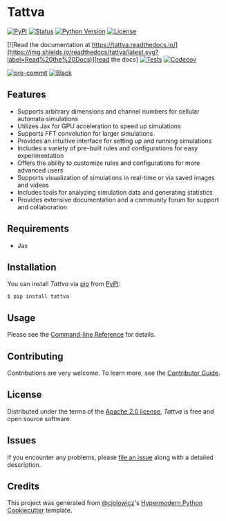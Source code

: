 # Tattva

[![PyPI](https://img.shields.io/pypi/v/tattva.svg)][pypi_]
[![Status](https://img.shields.io/pypi/status/tattva.svg)][status]
[![Python Version](https://img.shields.io/pypi/pyversions/tattva)][python version]
[![License](https://img.shields.io/pypi/l/tattva)][license]

[![Read the documentation at https://tattva.readthedocs.io/](https://img.shields.io/readthedocs/tattva/latest.svg?label=Read%20the%20Docs)][read the docs]
[![Tests](https://github.com/adityaprakash-work/tattva/workflows/Tests/badge.svg)][tests]
[![Codecov](https://codecov.io/gh/adityaprakash-work/tattva/branch/main/graph/badge.svg)][codecov]

[![pre-commit](https://img.shields.io/badge/pre--commit-enabled-brightgreen?logo=pre-commit&logoColor=white)][pre-commit]
[![Black](https://img.shields.io/badge/code%20style-black-000000.svg)][black]

[pypi_]: https://pypi.org/project/tattva/
[status]: https://pypi.org/project/tattva/
[python version]: https://pypi.org/project/tattva
[read the docs]: https://tattva.readthedocs.io/
[tests]: https://github.com/adityaprakash-work/tattva/actions?workflow=Tests
[codecov]: https://app.codecov.io/gh/adityaprakash-work/tattva
[pre-commit]: https://github.com/pre-commit/pre-commit
[black]: https://github.com/psf/black

## Features

- Supports arbitrary dimensions and channel numbers for cellular automata simulations
- Utilizes Jax for GPU acceleration to speed up simulations
- Supports FFT convolution for larger simulations
- Provides an intuitive interface for setting up and running simulations
- Includes a variety of pre-built rules and configurations for easy experimentation
- Offers the ability to customize rules and configurations for more advanced users
- Supports visualization of simulations in real-time or via saved images and videos
- Includes tools for analyzing simulation data and generating statistics
- Provides extensive documentation and a community forum for support and collaboration

## Requirements

- Jax

## Installation

You can install _Tattva_ via [pip] from [PyPI]:

```console
$ pip install tattva
```

## Usage

Please see the [Command-line Reference] for details.

## Contributing

Contributions are very welcome.
To learn more, see the [Contributor Guide].

## License

Distributed under the terms of the [Apache 2.0 license][license],
_Tattva_ is free and open source software.

## Issues

If you encounter any problems,
please [file an issue] along with a detailed description.

## Credits

This project was generated from [@cjolowicz]'s [Hypermodern Python Cookiecutter] template.

[@cjolowicz]: https://github.com/cjolowicz
[pypi]: https://pypi.org/
[hypermodern python cookiecutter]: https://github.com/cjolowicz/cookiecutter-hypermodern-python
[file an issue]: https://github.com/adityaprakash-work/tattva/issues
[pip]: https://pip.pypa.io/

<!-- github-only -->

[license]: https://github.com/adityaprakash-work/tattva/blob/main/LICENSE
[contributor guide]: https://github.com/adityaprakash-work/tattva/blob/main/CONTRIBUTING.md
[command-line reference]: https://tattva.readthedocs.io/en/latest/usage.html

